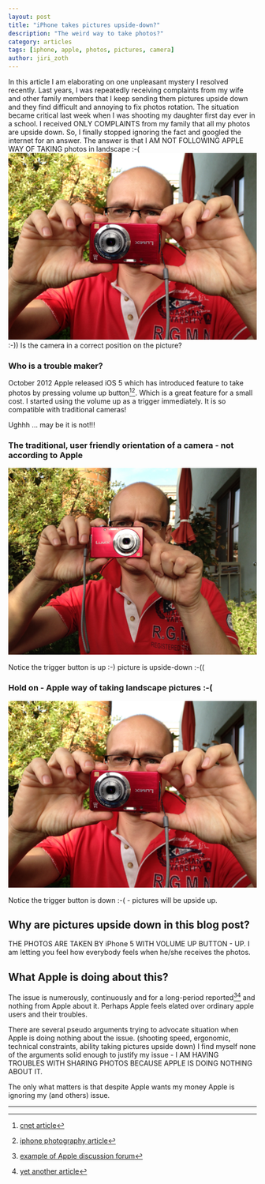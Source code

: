 ```yaml
---
layout: post
title: "iPhone takes pictures upside-down?"
description: "The weird way to take photos?"
category: articles
tags: [iphone, apple, photos, pictures, camera]
author: jiri_zoth
---
```


In this article I am elaborating on one unpleasant mystery I resolved recently.
Last years, I was repeatedly receiving complaints from my wife and other family members that I keep sending them pictures upside down and they find difficult and annoying to fix photos rotation. The situation became critical last week when I was shooting my daughter first day ever in a school. I received ONLY COMPLAINTS from my family that all my photos are upside down. So, I finally stopped ignoring the fact and googled the internet for an answer.
The answer is that I AM NOT FOLLOWING APPLE WAY OF TAKING photos in landscape :-(
![Apple way of taking photos - trigger button down](/assets/2014/camera-down.JPG)
:-)) Is the camera in a correct position on the picture?

### Who is a trouble maker?
October 2012 Apple released iOS 5 which has introduced feature to take photos by pressing volume up button[^1][^2]. Which is a great feature for a small cost. I started using the volume up as a trigger immediately. It is so compatible with traditional cameras!

Ughhh ... may be it is not!!!

### The traditional, user friendly orientation of a camera - not according to Apple
![traditional way of taking photos - trigger button up](/assets/2014/camera-up.JPG)

Notice the trigger button is up :-) picture is upside-down :-((

### Hold on - Apple way of taking landscape pictures :-(
![Apple way of taking photos - trigger button down](/assets/2014/camera-down.JPG)

Notice the trigger button is down :-( - pictures will be upside up.


## Why are pictures upside down in this blog post?

THE PHOTOS ARE TAKEN BY iPhone 5 WITH VOLUME UP BUTTON - UP.
I am letting you feel how everybody feels when he/she receives the photos.

## What Apple is doing about this?

The issue is numerously, continuously and for a long-period reported[^3][^4] and nothing from Apple about it.
Perhaps Apple feels elated over ordinary apple users and their troubles.

There are several pseudo arguments trying to advocate situation when Apple is  doing nothing about the issue. (shooting speed, ergonomic, technical constraints, ability taking pictures upside down) I find myself none of the arguments solid enough to justify my issue - I AM HAVING TROUBLES WITH SHARING PHOTOS BECAUSE APPLE IS DOING NOTHING ABOUT IT.

The only what matters is that despite Apple wants my money Apple is ignoring my (and others) issue.

------
[^1]: [cnet article](http://www.cnet.com/how-to/why-does-my-iphone-take-upside-down-photos/)
[^2]: [iphone photography article](http://iphonephotographyschool.com/iphone-photos-upside-down/)
[^3]: [example of Apple discussion forum](https://discussions.apple.com/message/16514340#16514340)
[^4]: [yet another article](http://forums.imore.com/ios-6/258119-camera-upside-down.html)
